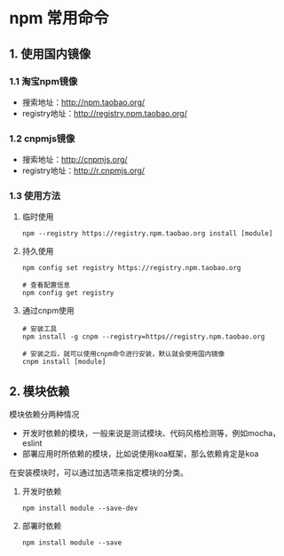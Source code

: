 # npm 常用命令

## 1. 使用国内镜像

### 1.1 淘宝npm镜像

* 搜索地址：http://npm.taobao.org/
* registry地址：http://registry.npm.taobao.org/

### 1.2 cnpmjs镜像

* 搜索地址：http://cnpmjs.org/
* registry地址：http://r.cnpmjs.org/

### 1.3 使用方法

1. 临时使用

    ```shell
    npm --registry https://registry.npm.taobao.org install [module]
    ```

2. 持久使用

    ```shell
    npm config set registry https://registry.npm.taobao.org

    # 查看配置信息
    npm config get registry
    ```

3. 通过cnpm使用

    ```shell
    # 安装工具
    npm install -g cnpm --registry=https//registry.npm.taobao.org

    # 安装之后，就可以使用cnpm命令进行安装，默认就会使用国内镜像
    cnpm install [module]
    ```

## 2. 模块依赖

模块依赖分两种情况

* 开发时依赖的模块，一般来说是测试模块、代码风格检测等，例如mocha，eslint
* 部署应用时所依赖的模块，比如说使用koa框架，那么依赖肯定是koa

在安装模块时，可以通过加选项来指定模块的分类。

1. 开发时依赖

    ```shell
    npm install module --save-dev
    ```

2. 部署时依赖

    ```shell
    npm install module --save
    ```